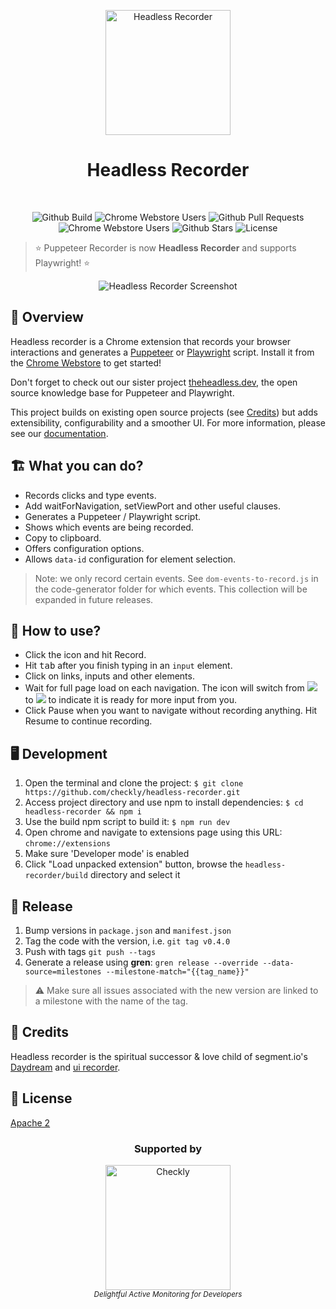 <p align="center">
  <img width="200px" src="https://www.checklyhq.com/opensource/headless_recorder_logo.ad00bdc5.svg" alt="Headless Recorder" />
  <h1 align="center">Headless Recorder</h1>
  <br/>
  <p align="center">
    <img src="https://github.com/checkly/headless-recorder/workflows/Lint%20&%20Build%20&%20Test/badge.svg?branch=master" alt="Github Build"/>
    <img src="https://img.shields.io/chrome-web-store/users/djeegiggegleadkkbgopoonhjimgehda?label=Chrome%20Webstore%20-%20Users" alt="Chrome Webstore Users" />
    <img src="https://img.shields.io/github/issues-pr/checkly/headless-recorder?label=PRs" alt="Github Pull Requests" />
    <img src="https://img.shields.io/chrome-web-store/v/djeegiggegleadkkbgopoonhjimgehda?label=Chrome%20Webstore" alt="Chrome Webstore Users" />
    <img src="https://img.shields.io/github/stars/checkly/headless-recorder?label=Stars" alt="Github Stars" />
    <img src="https://img.shields.io/github/license/checkly/headless-recorder?label=License" alt="License" />
  </p>
</p>

> ⭐️ Puppeteer Recorder is now **Headless Recorder** and supports Playwright! ⭐️   

<p align="center">
  <img src="src/images/recorder.png" alt="Headless Recorder Screenshot" />
<p>


## 📝 Overview

Headless recorder is a Chrome extension that records your browser interactions and generates a
[Puppeteer](http://pptr.dev/) or [Playwright](https://playwright.dev/) script. Install it from the [Chrome Webstore](https://chrome.google.com/webstore/detail/puppeteer-recorder/djeegiggegleadkkbgopoonhjimgehda) to get started!

Don't forget to check out our sister project [theheadless.dev](https://theheadless.dev/), the open source knowledge base for Puppeteer and Playwright.

This project builds on existing open source projects (see [Credits](#-credits)) but adds extensibility, configurability and a smoother UI. For more information, please see our [documentation](https://www.checklyhq.com/docs/headless-recorder/).

## 🏗️ What you can do?

- Records clicks and type events.
- Add waitForNavigation, setViewPort and other useful clauses.
- Generates a Puppeteer / Playwright script.
- Shows which events are being recorded.
- Copy to clipboard.
- Offers configuration options.
- Allows `data-id` configuration for element selection.

> Note: we only record certain events. See `dom-events-to-record.js` in the code-generator folder for which events. This collection will be expanded in future releases.

## 🔧 How to use?

- Click the icon and hit Record.
- Hit <kbd>tab</kbd> after you finish typing in an `input` element.
- Click on links, inputs and other elements.
- Wait for full page load on each navigation. The icon will switch from ![](src/images/icon_rec.png) to ![](src/images/icon_wait.png) to indicate it is ready for more input from you.
- Click Pause when you want to navigate without recording anything. Hit Resume to continue recording.

## 🖥️ Development

1. Open the terminal and clone the project: `$ git clone https://github.com/checkly/headless-recorder.git`
1. Access project directory and use npm to install dependencies: `$ cd headless-recorder && npm i`
1. Use the build npm script to build it: `$ npm run dev`
1. Open chrome and navigate to extensions page using this URL: `chrome://extensions` 
1. Make sure 'Developer mode' is enabled
1. Click "Load unpacked extension" button, browse the `headless-recorder/build` directory and select it

## 🚀 Release

1. Bump versions in `package.json` and `manifest.json`
2. Tag the code with the version, i.e. `git tag v0.4.0`
3. Push with tags `git push --tags`
4. Generate a release using **gren**: `gren release --override --data-source=milestones --milestone-match="{{tag_name}}"`

> ⚠️ Make sure all issues associated with the new version are linked to a milestone
with the name of the tag.

## 🙏 Credits 

Headless recorder is the spiritual successor & love child of segment.io's [Daydream](https://github.com/segmentio/daydream) and [ui recorder](https://github.com/yguan/ui-recorder). 

## 📄 License

[Apache 2](https://github.com/checkly/headless-recorder/blob/master/LICENSE)

<h3 align="center">Supported by</h3>
<p align="center">
  <a href="https://checklyhq.com?utm_source=github&utm_medium=sponsor-logo-github&utm_campaign=headless-recorder" target="_blank">
  <img width="200px" src="chrome-store/checkly-logo.png?raw=true" alt="Checkly" />
  </a>
  <br />
  <i><sub>Delightful Active Monitoring for Developers</sub></i>
<p>

